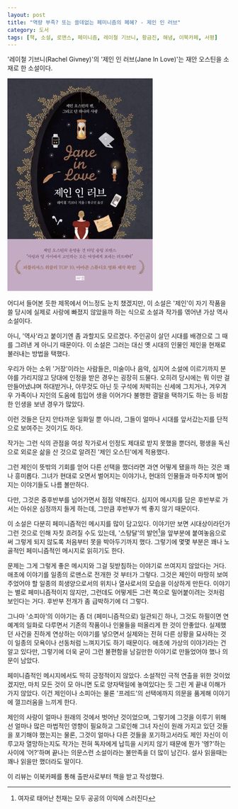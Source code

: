 ```yaml
---
layout: post
title: "역량 부족? 또는 쓸데없는 페미니즘의 폐혜? - 제인 인 러브"
category: 도서
tags: [책, 소설, 로맨스, 페미니즘, 레이철 기브니, 황금진, 해냄, 이북카페, 서평]
---
```


'레이철 기브니(Rachel Givney)'의
'제인 인 러브(Jane In Love)'는
재안 오스틴을 소재로 한 소설이다.

![표지](/images/jane-in-love-book-h480.jpg)

어디서 들어본 듯한 제목에서 어느정도 눈치 챘겠지만,
이 소설은 '제인'이 자기 작품을 쓸 당시에 실제로 사랑에 빠졌지 않았을까 하는 식으로
소설과 작가를 엮어낸 가상 역사 소설이다.

아니, '역사'라고 붙이기엔 좀 과할지도 모르겠다.
주인공이 살던 시대를 배경으로 그 때를 그려낸 게 아니기 때문이다.
이 소설은 그러는 대신 옛 시대의 인물인 제인을 현재로 불러내는 방법을 택했다.

우리가 아는 소위 '거장'이라는 사람들은,
미술이나 음악, 심지어 소설에 이르기까지
분야를 가리지않고 당대에 인정을 받은 경우는 굉장히 드물다.
오히려 당시에는 뭐 이딴 걸 만들어냈냐며 하대받거나,
아무것도 아닌 듯 구석에 처박히는 신세에 그치거나,
겨우겨우 가족이나 지인의 도움에 힘입어 생을 이어가다 불행한 결말을 택하기도 하는 등 비참한 인생을 보낸 경우가 많았다.

이런 것들은 단지 안타까운 일화일 뿐 아니라,
그들이 얼마나 시대를 앞서갔는지를 단적으로 보여주는 것이기도 하다.

작가는 그런 식의 관점을 여성 작가로서 인정도 제대로 받지 못했을 뿐더러,
평생을 독신으로 외로운 삶을 산 것으로 알려진 '제인 오스틴'에게 적용했다.

그런 제인이 뜻밖의 기회를 얻어 다른 선택을 했더라면 과연 어떻게 됐을까 하는 것은 꽤나 흥미롭다.
그녀가 현대로 오면서 벌어지는 이야기나,
현대의 인물들과 마주치며 벌어지는 이야기들도 나름 볼만하다.

다만, 그것은 중후반부를 넘어가면서 점점 약해진다.
심지어 메시지를 담은 후반부로 가서는 아쉬운 심정까지 들게 하는데,
그만큼 후반부가 썩 좋지 않기 때문이다.

이 소설은 다분히 페미니즘적인 메시지를 많이 담고있다.
이야기만 보면 시대상이라던가 그런 것으로 인해 자칫 흐려질 수도 있는데,
'스탕달'의 발언[^1]을 앞부분에 붙여놓음으로써
그렇게 되지 않도록 처음부터 못을 박아두기까지 했다.
그렇기에 몇몇 부분은 꽤나 노골적인 페미니즘적인 메시지로 읽히기도 한다.

[^1]: 여자로 태어난 천재는 모두 공공의 이익에 스러진다

문제는 그게 그렇게 좋은 메시지와 그걸 뒷받침하는 이야기로 쓰여지지 않았다는 거다.
애초에 이야기를 일종의 로맨스로 전개한 것 부터가 그렇다.
그것은 제인이 마땅히 보여주었어야 할 일종의 희생양으로서의 위치나 열사로서의 모습을 이상하게 만든다.
이야기는 별로 페미니즘적이지 않지만, 그런데도 어떻게든 그런 쪽으로 밀어붙이려는 것처럼 보인다는 거다.
후반부 전개가 좀 급박하기에 더 그렇다.

그나마 '소피아'의 이야기는 좀 더 (페미니즘적으로) 일관되긴 하나,
그것도 하필이면 연예계의 일화로 다루면서 기존의 작품이나 인물들을 떠올리게 한 것이 안좋았다.
실제했던 사건을 진하게 연상하는 이야기를 넣으면서
실제와는 전혀 다른 상황을 묘사하는 것이 일종의 모욕이나 선동처럼 느껴지기도 하기 때문이다.
애초에 가상의 이야기라는 건 알고 있다만,
그렇기에 더욱 굳이 그런 불편함을 남길만한 이야기로 만들었어야 했나 의문이 남았다.

페미니즘적인 메시지에서도 딱히 긍정적이지 않았다.
소설적인 극적 연출을 위한 것이었겠지만,
마치 모든 것이 모 아니면 도로 양자택일에 놓여있다는 듯 그린 게 끝내 이해가 가지 않았다.
이건 제인이나 소피아는 물론 '프레드'의 선택에까지 의문을 품게해 이야기에 껄끄러움을 느끼게 한다.

제인의 사랑이 얼마나 원래의 것에서 벗어난 것이었으며,
그렇기에 그것을 이루기 위해선 얼마나 많은 마법적인 영향이 필요하고
그로인해 그녀 자신이 원래 가지고 있던 것들을 포기해야 했는지는 물론,
그것이 얼마나 다른 것들을 포기하고서라도 제인 자신이 이루고자 열망하는지도
작가는 전혀 독자에게 납득을 시키지 않기 때문에
뭔가 '엥?'하는 사이에 '어?'하며 끝나는 의문스런 소설이라는 불만족을 더 많이 남긴다.
설사 읽을때는 꽤나 읽을만 했더라도 말이다.



<div class="im im-info">
이 리뷰는 이북카페를 통해 출판사로부터 책을 받고 작성했다.
</div>
